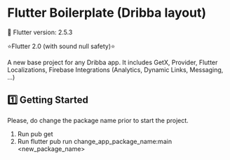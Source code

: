 # Flutter Boilerplate (Dribba layout)

📲 Flutter version: 2.5.3

⭐️Flutter 2.0 (with sound null safety)⭐️

A new base project for any Dribba app. It includes GetX, Provider, Flutter Localizations, Firebase Integrations (Analytics, Dynamic Links, Messaging, ...)

## 1️⃣ Getting Started
Please, do change the package name prior to start the project.

 1. Run pub get
 2. Run flutter pub run change_app_package_name:main <new_package_name>
